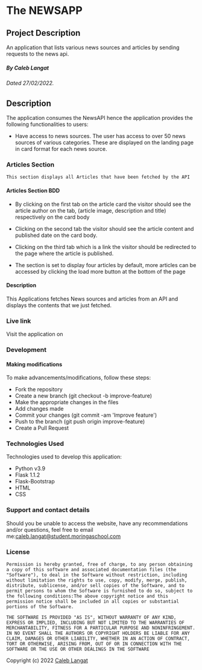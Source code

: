 # The NEWSAPP
## Project Description
An application that lists various news sources and articles by sending requests to the news api. 
##### By Caleb Langat

###### Dated 27/02/2022.
## Description
The application consumes the NewsAPI hence the application provides the following functionalities to users:

- Have access to news sources. The user has access to over 50 news sources of various categories. These are displayed on the landing page in card format for each news source.

### Articles Section
    This section displays all Articles that have been fetched by the API
#### Articles Section BDD
* By clicking on the first tab on the article card the visitor should see the article author on the tab, (article image, description and title) respectively on the card body

* Clicking on the second tab the visitor should see the article content and published date on the card body.

* Clicking on the third tab which is a link the visitor should be redirected to the page where the article is published.
* The section is set to display four articles by default, more articles can be accessed by clicking the load more button at the bottom of the page

#### Description
This Applications fetches News sources and articles from an API and displays the contents that we just fetched.

### Live link
Visit the application on 
### Development
#### Making modifications
To make advancements/modifications, follow these steps:
- Fork the repository
- Create a new branch (git checkout -b improve-feature)
- Make the appropriate changes in the files
- Add changes made
- Commit your changes (git commit -am 'Improve feature')
- Push to the branch (git push origin improve-feature)
- Create a Pull Request
### Technologies Used
Technologies used to develop this application:
- Python v3.9
- Flask 1.1.2
- Flask-Bootstrap
- HTML
- CSS
### Support and contact details
Should you be unable to access the website, have any recommendations and/or questions, feel free to email me:[caleb.langat@student.moringaschool.com](mailto:caleb.langat@student.moringaschool.com)
### License
    ​Permission is hereby granted, free of charge, to any person obtaining a copy of this software and associated documentation files (the "Software"), to deal in the Software without restriction, including without limitation the rights to use, copy, modify, merge, publish, distribute, sublicense, and/or sell copies of the Software, and to permit persons to whom the Software is furnished to do so, subject to the following conditions:​The above copyright notice and this permission notice shall be included in all copies or substantial portions of the Software.

    ​THE SOFTWARE IS PROVIDED "AS IS", WITHOUT WARRANTY OF ANY KIND, EXPRESS OR IMPLIED, INCLUDING BUT NOT LIMITED TO THE WARRANTIES OF MERCHANTABILITY, FITNESS FOR A PARTICULAR PURPOSE AND NONINFRINGEMENT. IN NO EVENT SHALL THE AUTHORS OR COPYRIGHT HOLDERS BE LIABLE FOR ANY CLAIM, DAMAGES OR OTHER LIABILITY, WHETHER IN AN ACTION OF CONTRACT, TORT OR OTHERWISE, ARISING FROM, OUT OF OR IN CONNECTION WITH THE SOFTWARE OR THE USE OR OTHER DEALINGS IN THE SOFTWARE

Copyright (c) 2022 [Caleb Langat](https://github.com/mzazi25)  
